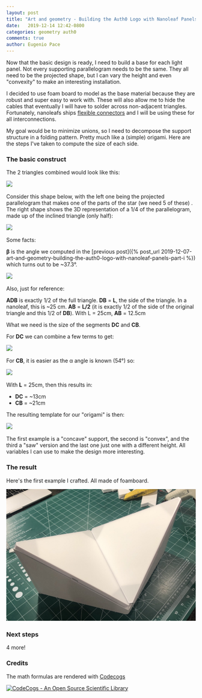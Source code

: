 ```yaml
---
layout: post
title: "Art and geometry - Building the Auth0 Logo with Nanoleaf Panels - Part II"
date:   2019-12-14 12:42-0800
categories: geometry auth0
comments: true
author: Eugenio Pace
---
```


Now that the basic design is ready, I need to build a base for each light panel. Not every supporting parallelogram needs to be the same. They all need to be the projected shape, but I can vary the height and even "convexity" to make an interesting installation. 

I decided to use foam board to model as the base material because they are robust and super easy to work with. These will also allow me to hide the cables that eventually I will have to solder across non-adjacent triangles. Fortunately, nanoleafs ships [flexible connectors]() and I will be using these for all interconnections.

My goal would be to minimize unions, so I need to decompose the support structure in a folding pattern. Pretty much like a (simple) origami. Here are the steps I've taken to compute the size of each side. 

### The basic construct

The 2 triangles combined would look like this:

![](https://docs.google.com/drawings/d/e/2PACX-1vTLsGSqKJ4YxeWbnHULb6Dbc_uWNBgDknPGm9uJ8jTvVtVOLyrbIxHWrcq6ZBuB9teRlbbvQU1IgIhx/pub?w=589&h=540)

Consider this shape below, with the left one being the projected parallelogram that makes one of the parts of the star (we need 5 of these)
. The right shape shows the 3D representation of a 1/4 of the parallelogram, made up of the inclined triangle (only half):

![](https://docs.google.com/drawings/d/e/2PACX-1vQtM7pIUza4KDtAinSfMXhZqkjPQsIR3SIbTxHA3kAoe4CfNLz2IsaMqQZozcjodPcfvZNuG457ETdU/pub?w=746&h=451)

Some facts:

**β** is the angle we computed in the [previous post]({% post_url 2019-12-07-art-and-geometry-building-the-auth0-logo-with-nanoleaf-panels-part-i %}) which turns out to be ~37.3°.

![](https://latex.codecogs.com/svg.latex?DA&space;=&space;L&space;.&space;\sqrt{3}&space;/&space;2)

Also, just for reference: 

**ADB** is exactly 1/2 of the full triangle.
**DB** = **L**, the side of the triangle. In a nanoleaf, this is ~25 cm.
**AB** = **L/2** (it is exactly 1/2 of the side of the original triangle and this 1/2 of **DB**). With L = 25cm, **AB** = 12.5cm

What we need is the size of the segments **DC** and **CB**.

For **DC** we can combine a few terms to get:

![](https://latex.codecogs.com/svg.latex?sin(\beta)&space;=&space;DC&space;/&space;DA;&space;DC&space;=&space;\sin(\beta).L.\sqrt(3)/2) 

For **CB**, it is easier as the α angle is known (54°) so:

<!-- <a href="https://www.codecogs.com/eqnedit.php?latex=cos(54)&space;=&space;L&space;/&space;2.&space;\overline{CB}" target="_blank"><img src="https://latex.codecogs.com/svg.latex?cos(54)&space;=&space;L&space;/&space;2.&space;\overline{CB}" title="cos(54) = L / 2. \overline{CB}" /></a> -->

![](https://latex.codecogs.com/svg.latex?cos(54)&space;=&space;L&space;/&space;2.&space;\overline{CB})


With **L** = 25cm, then this results in:

* **DC** = ~13cm 
* **CB** = ~21cm

The resulting template for our "origami" is then:

![](https://docs.google.com/drawings/d/e/2PACX-1vRHfqclSk2RQtH1WV9W_yT3ewDPX-ROdSMxPelmOI7zQ7b1yHfyh1vhNkfi6hVpsL-SDQmqFQauWB7F/pub?w=746&h=451)

The first example is a "concave" support, the second is "convex", and the third a "saw" version and the last one just one with a different height. All variables I can use to make the design more interesting.


### The result

Here's the first example I crafted. All made of foamboard.

![](/media/auth0-star-nanoleaf.png)


### Next steps  

4 more!


### Credits

The math formulas are rendered with [Codecogs](https://www.codecogs.com/latex/eqneditor.php)

<a href="http://www.codecogs.com" target="_blank"><img src="http://www.codecogs.com/images/poweredbycodecogs.png" border="0" title="CodeCogs - An Open Source Scientific Library" alt="CodeCogs - An Open Source Scientific Library"></a>
